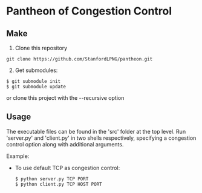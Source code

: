 # Pantheon of Congestion Control

## Make

1. Clone this repository
  ```
  git clone https://github.com/StanfordLPNG/pantheon.git
  ```

2. Get submodules:
  ```
  $ git submodule init
  $ git submodule update
  ```
  or clone this project with the --recursive option

## Usage

The executable files can be found in the 'src' folder at the top
level. Run 'server.py' and 'client.py' in two shells
respectively, specifying a congestion control option along with
additional arguments.

Example:

* To use default TCP as congestion control:
  ```
  $ python server.py TCP PORT
  $ python client.py TCP HOST PORT
  ```
